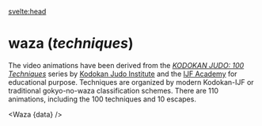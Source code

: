 <script>
  import Waza from "./Waza.svelte";
  export let data;
</script>

<svelte:head>

  <meta name="title" property="og:title" content="Judo Notes: Waza (techniques)" />
  <meta name="description" property="og:description" content="Searchable GIFs of Judo Techniques." />
</svelte:head>

# waza (_techniques_)

The video animations have been derived from the [_KODOKAN JUDO: 100 Techniques_][100-techniques] series by [Kodokan Judo Institute] and the [IJF Academy] for educational purpose.
Techniques are organized by modern Kodokan-IJF or traditional gokyo-no-waza classification schemes.
There are 110 animations, including the 100 techniques and 10 escapes.

[100-techniques]: https://www.youtube.com/watch?v=_GxcFx8LZRk&list=PLtz539PTepc16H2iu5F3Q3D7_He1EYlIQ
[Kodokan Judo Institute]: http://kodokanjudoinstitute.org/en/
[IJF Academy]: https://academy.ijf.org/

<Waza {data} />
